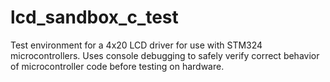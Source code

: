 # lcd_sandbox_c_test
Test environment for a 4x20 LCD driver for use with STM324 microcontrollers. Uses console debugging to safely verify correct behavior of microcontroller code before testing on hardware. 
